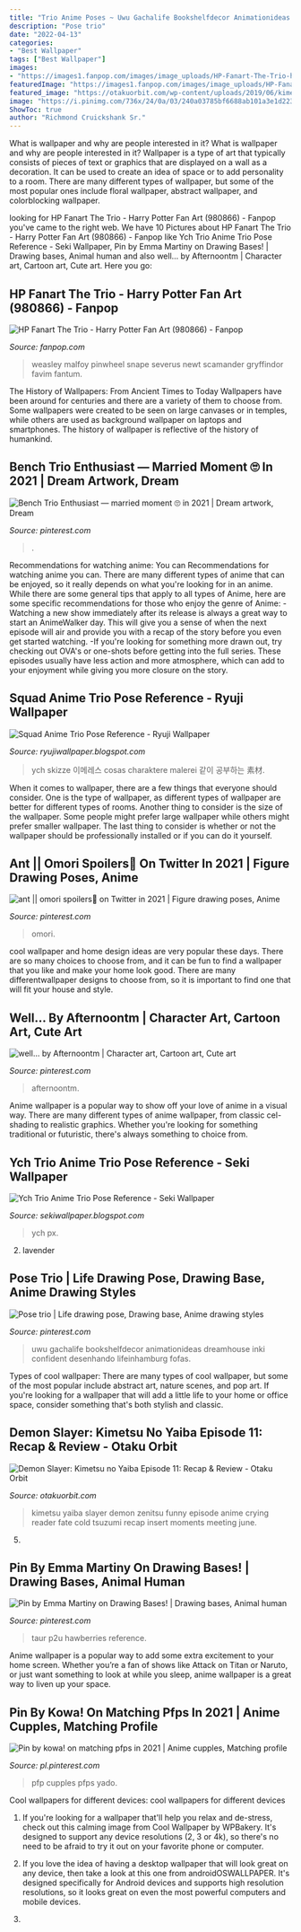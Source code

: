 ```yaml
---
title: "Trio Anime Poses ~ Uwu Gachalife Bookshelfdecor Animationideas Dreamhouse Inki Confident Desenhando Lifeinhamburg Fofas"
description: "Pose trio"
date: "2022-04-13"
categories:
- "Best Wallpaper"
tags: ["Best Wallpaper"]
images:
- "https://images1.fanpop.com/images/image_uploads/HP-Fanart-The-Trio-harry-potter-980866_555_598.jpg"
featuredImage: "https://images1.fanpop.com/images/image_uploads/HP-Fanart-The-Trio-harry-potter-980866_555_598.jpg"
featured_image: "https://otakuorbit.com/wp-content/uploads/2019/06/kimetsu-no-yaiba-11-large-06.jpg"
image: "https://i.pinimg.com/736x/24/0a/03/240a03785bf6688ab101a3e1d2239246--drawing-sketches-drawing-stuff.jpg"
ShowToc: true
author: "Richmond Cruickshank Sr."
---
```



What is wallpaper and why are people interested in it?
What is wallpaper and why are people interested in it?
Wallpaper is a type of art that typically consists of pieces of text or graphics that are displayed on a wall as a decoration. It can be used to create an idea of space or to add personality to a room. There are many different types of wallpaper, but some of the most popular ones include floral wallpaper, abstract wallpaper, and colorblocking wallpaper.

	

		
looking for HP Fanart The Trio - Harry Potter Fan Art (980866) - Fanpop you've came to the right web. We have 10 Pictures about HP Fanart The Trio - Harry Potter Fan Art (980866) - Fanpop like Ych Trio Anime Trio Pose Reference - Seki Wallpaper, Pin by Emma Martiny on Drawing Bases! | Drawing bases, Animal human and also well... by Afternoontm | Character art, Cartoon art, Cute art. Here you go:
		
    
## HP Fanart The Trio - Harry Potter Fan Art (980866) - Fanpop

<img loading=lazy src="https://images1.fanpop.com/images/image_uploads/HP-Fanart-The-Trio-harry-potter-980866_555_598.jpg" onerror="this.onerror=null;this.src='https://tse3.mm.bing.net/th?id=OIP.jwnJJA8SSzuoDXc4OHgqhQHaH-&amp;pid=15.1';" alt="HP Fanart The Trio - Harry Potter Fan Art (980866) - Fanpop">

_Source: fanpop.com_

>weasley malfoy pinwheel snape severus newt scamander gryffindor favim fantum. 

	

The History of Wallpapers: From Ancient Times to Today
Wallpapers have been around for centuries and there are a variety of them to choose from. Some wallpapers were created to be seen on large canvases or in temples, while others are used as background wallpaper on laptops and smartphones. The history of wallpaper is reflective of the history of humankind.

    
## Bench Trio Enthusiast — Married Moment 🙄 In 2021 | Dream Artwork, Dream

<img loading=lazy src="https://i.pinimg.com/originals/03/b5/45/03b5457a4f02a5770f639127c54f656b.png" onerror="this.onerror=null;this.src='https://tse3.mm.bing.net/th?id=OIP.J85gGxZAfNmXEFw6m9veAAHaHa&amp;pid=15.1';" alt="Bench Trio Enthusiast — married moment 🙄 in 2021 | Dream artwork, Dream">

_Source: pinterest.com_

>. 

	

Recommendations for watching anime: You can
Recommendations for watching anime you can. There are many different types of anime that can be enjoyed, so it really depends on what you're looking for in an anime. While there are some general tips that apply to all types of Anime, here are some specific recommendations for those who enjoy the genre of Anime: 
-Watching a new show immediately after its release is always a great way to start an AnimeWalker day. This will give you a sense of when the next episode will air and provide you with a recap of the story before you even get started watching. 
-If you're looking for something more drawn out, try checking out OVA's or one-shots before getting into the full series. These episodes usually have less action and more atmosphere, which can add to your enjoyment while giving you more closure on the story.

    
## Squad Anime Trio Pose Reference - Ryuji Wallpaper

<img loading=lazy src="https://i.pinimg.com/736x/5a/18/9c/5a189c412eafbc1a3c6573d5398f4c61.jpg" onerror="this.onerror=null;this.src='https://tse2.mm.bing.net/th?id=OIP.kv-kuFr4UwTHiKc56MNchwHaFI&amp;pid=15.1';" alt="Squad Anime Trio Pose Reference - Ryuji Wallpaper">

_Source: ryujiwallpaper.blogspot.com_

>ych skizze 이메레스 cosas charaktere malerei 같이 공부하는 素材. 

	

When it comes to wallpaper, there are a few things that everyone should consider. One is the type of wallpaper, as different types of wallpaper are better for different types of rooms. Another thing to consider is the size of the wallpaper. Some people might prefer large wallpaper while others might prefer smaller wallpaper. The last thing to consider is whether or not the wallpaper should be professionally installed or if you can do it yourself.

    
## Ant || Omori Spoilers🔪 On Twitter In 2021 | Figure Drawing Poses, Anime

<img loading=lazy src="https://i.pinimg.com/736x/dc/21/9c/dc219cecd86c9f8f3ecc7e549b8fc296.jpg" onerror="this.onerror=null;this.src='https://tse3.mm.bing.net/th?id=OIP.hkDQD3MBz4GTgEK2llhL8AHaKe&amp;pid=15.1';" alt="ant || omori spoilers🔪 on Twitter in 2021 | Figure drawing poses, Anime">

_Source: pinterest.com_

>omori. 

	

cool wallpaper and home design ideas are very popular these days. There are so many choices to choose from, and it can be fun to find a wallpaper that you like and make your home look good. There are many differentwallpaper designs to choose from, so it is important to find one that will fit your house and style.

    
## Well... By Afternoontm | Character Art, Cartoon Art, Cute Art

<img loading=lazy src="https://i.pinimg.com/736x/ec/f4/12/ecf4121395b421d3e38ebaacc61b37f2.jpg" onerror="this.onerror=null;this.src='https://tse3.mm.bing.net/th?id=OIP.TZG7IWYq6JWzp7EA8vNymAHaFF&amp;pid=15.1';" alt="well... by Afternoontm | Character art, Cartoon art, Cute art">

_Source: pinterest.com_

>afternoontm. 

	

Anime wallpaper is a popular way to show off your love of anime in a visual way. There are many different types of anime wallpaper, from classic cel-shading to realistic graphics. Whether you're looking for something traditional or futuristic, there's always something to choice from.

    
## Ych Trio Anime Trio Pose Reference - Seki Wallpaper

<img loading=lazy src="https://i.pinimg.com/originals/a4/a4/7e/a4a47ed404637dc34f19fe8a4f5e4979.jpg" onerror="this.onerror=null;this.src='https://tse2.mm.bing.net/th?id=OIP.pHhIA5pF7v9zHh-FEap2xAHaE-&amp;pid=15.1';" alt="Ych Trio Anime Trio Pose Reference - Seki Wallpaper">

_Source: sekiwallpaper.blogspot.com_

>ych px. 

	

2. lavender 

    
## Pose Trio | Life Drawing Pose, Drawing Base, Anime Drawing Styles

<img loading=lazy src="https://i.pinimg.com/736x/cd/7d/2b/cd7d2b61ecef823347c32694cfc3f35a.jpg" onerror="this.onerror=null;this.src='https://tse2.mm.bing.net/th?id=OIP._727DpjAOUvlxQhIn3u2BQHaHa&amp;pid=15.1';" alt="Pose trio | Life drawing pose, Drawing base, Anime drawing styles">

_Source: pinterest.com_

>uwu gachalife bookshelfdecor animationideas dreamhouse inki confident desenhando lifeinhamburg fofas. 

	

Types of cool wallpaper:
There are many types of cool wallpaper, but some of the most popular include abstract art, nature scenes, and pop art. If you're looking for a wallpaper that will add a little life to your home or office space, consider something that's both stylish and classic.

    
## Demon Slayer: Kimetsu No Yaiba Episode 11: Recap &amp; Review - Otaku Orbit

<img loading=lazy src="https://otakuorbit.com/wp-content/uploads/2019/06/kimetsu-no-yaiba-11-large-06.jpg" onerror="this.onerror=null;this.src='https://tse2.mm.bing.net/th?id=OIP.icCI5d1mbrV-WgfbFzOJuwHaEK&amp;pid=15.1';" alt="Demon Slayer: Kimetsu no Yaiba Episode 11: Recap &amp; Review - Otaku Orbit">

_Source: otakuorbit.com_

>kimetsu yaiba slayer demon zenitsu funny episode anime crying reader fate cold tsuzumi recap insert moments meeting june. 

	

5.

    
## Pin By Emma Martiny On Drawing Bases! | Drawing Bases, Animal Human

<img loading=lazy src="https://i.pinimg.com/736x/24/0a/03/240a03785bf6688ab101a3e1d2239246--drawing-sketches-drawing-stuff.jpg" onerror="this.onerror=null;this.src='https://tse4.mm.bing.net/th?id=OIP.DL5LHuG0-iyDh0KJVsYEEQHaHv&amp;pid=15.1';" alt="Pin by Emma Martiny on Drawing Bases! | Drawing bases, Animal human">

_Source: pinterest.com_

>taur p2u hawberries reference. 

	

Anime wallpaper is a popular way to add some extra excitement to your home screen. Whether you’re a fan of shows like Attack on Titan or Naruto, or just want something to look at while you sleep, anime wallpaper is a great way to liven up your space.

    
## Pin By Kowa! On Matching Pfps In 2021 | Anime Cupples, Matching Profile

<img loading=lazy src="https://i.pinimg.com/736x/aa/d2/b6/aad2b6f2fc3956e584b6b8a970dd5eef.jpg" onerror="this.onerror=null;this.src='https://tse2.mm.bing.net/th?id=OIP.KDvV4Arig8gCIOiaO5c66gAAAA&amp;pid=15.1';" alt="Pin by kowa! on matching pfps in 2021 | Anime cupples, Matching profile">

_Source: pl.pinterest.com_

>pfp cupples pfps yado. 

	

Cool wallpapers for different devices:
cool wallpapers for different devices 

1. If you're looking for a wallpaper that'll help you relax and de-stress, check out this calming image from Cool Wallpaper by WPBakery. It's designed to support any device resolutions (2, 3 or 4k), so there's no need to be afraid to try it out on your favorite phone or computer.

2. If you love the idea of having a desktop wallpaper that will look great on any device, then take a look at this one from androidOSWALLPAPER. It's designed specifically for Android devices and supports high resolution resolutions, so it looks great on even the most powerful computers and mobile devices.

3.


